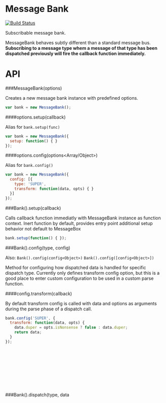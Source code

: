 Message Bank
===

[![Build Status](https://travis-ci.org/krambuhl/message-bank.svg)](https://travis-ci.org/krambuhl/message-bank) 

Subscribable message bank.  

MessageBank behaves subtly different than a standard message bus. **Subscribing to a message type whem a message of that type has been dispatched previously will fire the callback function immediately.**

API
===

###MessageBank(options<Object>)

Creates a new message bank instance with predefined options.

```js
var bank = new MessageBank();
```

####options.setup(callback<Function>)

Alias for `bank.setup(func)`

```js
var bank = new MessageBank({
  setup: function() { }  
});
```

####options.config(options<Array/Object>)

Alias for `bank.config()`

```js
var bank = new MessageBank({
  config: [{
    type: 'SUPER',
    transform: function(data, opts) { }
  }]
});
```

###Bank().setup(callback<Function>)

Calls callback function immediatly with MessageBank instance as function context.  Inert function by default, provides entry point additional setup behavior not default to MessageBox

```js
bank.setup(function() { });
```

###Bank().config(type<String>, config<Object>)

Also: `Bank().config(config<Object>)` `Bank().config([config<Object>])`

Method for configuring how dispatched data is handled for specific dispatch type.  Currently only defines transform config option, but this is a good place to enter custom configuration to be used in a custom parse function.

####config.transform(callback<Function>)

By default transform config is called with data and options as arguments during the parse phase of a dispatch call.

```js
bank.config('SUPER', {
  transform: function(data, opts) {
    data.duper = opts.isNonsense ? false : data.duper;
    return data;
  }
});
```

###Bank().dispatch(type<String>, data<Object>, options<Object>)
Also: `Bank().dispatch(dispatch<Object>)` `Bank().dispatch([dispatch<Object>])`

Dispatches a payload of data to the MessageBank, any subscriptions matching the payload type will be called.

```js
bank.dispatch('SUPER', { duper: true }, { isNonsense: true });
```

###Bank().subscribe(type<String>, callback<Object>, options<Object>)

Subscribe to a specific type of dispatch payload, if previous payload exists callback will be called immediately.  Subscribe returns an id that can used to unsubscribe later.

```js
bank.subscribe('SUPER', function(data, opts) {
  console.log(data, opts);
})
```

#####options.immediate 

By default subscriptions will be called immediately if a payload of that type exists, setting `immediate:false` will hold of on calling until the next dispatch.

```js
bank.subscribe('SUPER', function(data, opts) {
  console.log(data, opts);
}, { immediate: false });
```

###Bank().unsubscribe(id<Integer>)

Unsubscribe from a dispatch type using subscription ID returned when defining a subscription.

```js
var id = bank.subscribe('SUPER', function() {
  // run only once
  bank.unsubscribe(id);
});
```

###Bank().parse(type<String>, data<Object>, options<Object>)

Internal function for manipulating dispatched data expecting a result of `{ data: {}, options: {} }`  By default parse runs any transform configs, but it can be overwriten for custom behavior.